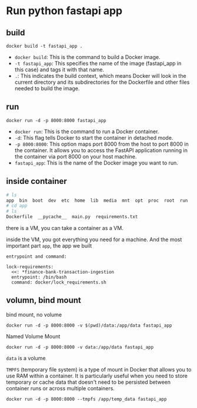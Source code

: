 # Run python fastapi app

## build

```
docker build -t fastapi_app .
````

* `docker build`: This is the command to build a Docker image.
* `-t fastapi_app`: This specifies the name of the image (fastapi_app in this case) and tags it with that name.
* `.`: This indicates the build context, which means Docker will look in the current directory and its subdirectories for the Dockerfile and other files needed to build the image.

## run

```
docker run -d -p 8000:8000 fastapi_app
```

* `docker run`: This is the command to run a Docker container.
* `-d`: This flag tells Docker to start the container in detached mode.
* `-p 8000:8000`: This option maps port 8000 from the host to port 8000 in the container. It allows you to access the FastAPI application running in the container via port 8000 on your host machine.
* `fastapi_app`: This is the name of the Docker image you want to run.

## inside container

```bash
# ls
app  bin  boot  dev  etc  home  lib  media  mnt  opt  proc  root  run  sbin  srv  sys  tmp  usr  var
# cd app
# ls
Dockerfile  __pycache__  main.py  requirements.txt
```
there is a VM, you can take a container as a VM.

inside the VM, you got everything you need for a machine. And the most important part `app`, the app we built


`entrypoint and command:`

```
lock-requirements:
  <<: *finance-bank-transaction-ingestion
  entrypoint: /bin/bash
  command: docker/lock_requirements.sh
```


## volumn, bind mount

bind mount, no volume
```
docker run -d -p 8000:8000 -v $(pwd)/data:/app/data fastapi_app
```
Named Volume Mount
```
docker run -d -p 8000:8000 -v data:/app/data fastapi_app
```
`data` is a volume


`TMPFS` (temporary file system) is a type of mount in Docker that allows you to use RAM within a container. It is particularly useful when you need to store temporary or cache data that doesn't need to be persisted between container runs or across multiple containers.

```
docker run -d -p 8000:8000 --tmpfs /app/temp_data fastapi_app
```